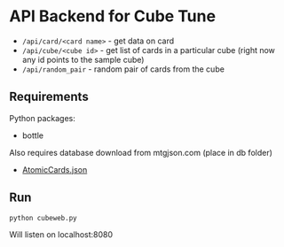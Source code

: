 # API Backend for Cube Tune

* `/api/card/<card name>` - get data on card
* `/api/cube/<cube id>` - get list of cards in a particular cube (right now any id points to the sample cube)
* `/api/random_pair` - random pair of cards from the cube

## Requirements
Python packages:
* bottle

Also requires database download from mtgjson.com (place in db folder)
* [AtomicCards.json](https://mtgjson.com/api/v5/AtomicCards.json)

## Run
`python cubeweb.py`

Will listen on localhost:8080
